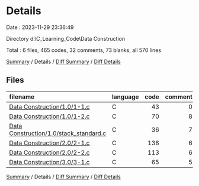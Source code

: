 # Details

Date : 2023-11-29 23:36:49

Directory d:\\C_Learning_Code\\Data Construction

Total : 6 files,  465 codes, 32 comments, 73 blanks, all 570 lines

[Summary](results.md) / Details / [Diff Summary](diff.md) / [Diff Details](diff-details.md)

## Files
| filename | language | code | comment | blank | total |
| :--- | :--- | ---: | ---: | ---: | ---: |
| [Data Construction/1.0/1-1.c](/Data%20Construction/1.0/1-1.c) | C | 43 | 0 | 14 | 57 |
| [Data Construction/1.0/1-2.c](/Data%20Construction/1.0/1-2.c) | C | 70 | 8 | 14 | 92 |
| [Data Construction/1.0/stack_standard.c](/Data%20Construction/1.0/stack_standard.c) | C | 36 | 7 | 14 | 57 |
| [Data Construction/2.0/2-1.c](/Data%20Construction/2.0/2-1.c) | C | 138 | 6 | 18 | 162 |
| [Data Construction/2.0/2-2.c](/Data%20Construction/2.0/2-2.c) | C | 113 | 6 | 6 | 125 |
| [Data Construction/3.0/3-1.c](/Data%20Construction/3.0/3-1.c) | C | 65 | 5 | 7 | 77 |

[Summary](results.md) / Details / [Diff Summary](diff.md) / [Diff Details](diff-details.md)